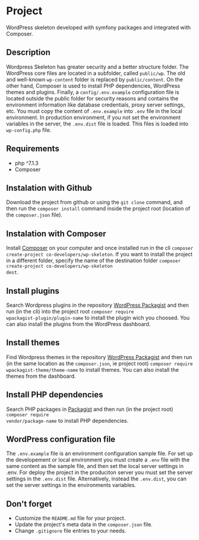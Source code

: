 # Project

WordPress skeleton developed with symfony packages and integrated with Composer.

## Description

Wordpress Skeleton has greater security and a better structure folder. The WordPress core files are located in a subfolder, called <code>public/wp</code>. The old and well-known <code>wp-content</code> folder is replaced by <code>public/content</code>. On the other hand, Composer is used to install PHP dependencies, WordPress themes and plugins. Finally, a <code>config/.env.example</code> configuration file is located outside the public folder for security reasons and contains the environment information like database credentials, proxy server settings, etc. You must copy the content of <code>.env.example</code> into <code>.env</code> file in the local environment. In production environment, if you not set the environment variables in the server, the <code>.env.dist</code> file is loaded. This files is loaded into <code>wp-config.php</code> file.

## Requirements

<ul>
    <li>php ^7.1.3</li>
    <li>Composer</li>
</ul>

## Instalation with Github

Download the project from github or using the <code>git clone</code> command, and then run the <code>composer install</code> command inside the project root (location of the <code>composer.json</code> file).

## Instalation with Composer

Install [Composer](https://getcomposer.org/download/) on your computer and once installed run in the cli <code>composer create-project co-developers/wp-skeleton</code>. If you want to install the project in a different folder, specify the name of the destination folder <code>composer create-project co-developers/wp-skeleton dest</code>.

## Install plugins

Search Wordpress plugins in the repository [WordPress Packagist](https://wpackagist.org/) and then run (in the cli) into the project root <code>composer require wpackagist-plugin/plugin-name</code> to install the plugin wich you choosed. You can also install the plugins from the WordPress dashboard.

## Install themes

Find Wordpress themes in the repository [WordPress Packagist](https://wpackagist.org/) and then run (in the same location as the <code>composer.json</code>, ie project root) <code>composer require wpackagist-theme/theme-name</code> to install themes. You can also install the themes from the dashboard.

## Install PHP dependencies

Search PHP packages in [Packagist](https://packagist.org/) and then run (in the project root) <code>composer require vendor/package-name</code> to install PHP dependencies.

## WordPress configuration file

The <code>.env.example</code> file is an environment configuration sample file. For set up the developement or local environment you must create a <code>.env</code> file with the same content as the sample file, and then set the local server settings in .env. For deploy the project in the produciton server you must set the server settings in the <code>.env.dist</code> file. Alternatively, instead the <code>.env.dist</code>, you can set the server settings in the environments variables.

## Don't forget

<ul>
    <li>Customize the <code>README.md</code> file for your project.</li>
    <li>Update the project's meta data in the <code>composer.json</code> file.</li>
    <li>Change <code>.gitignore</code> file entries to your needs.</li>
</ul>
